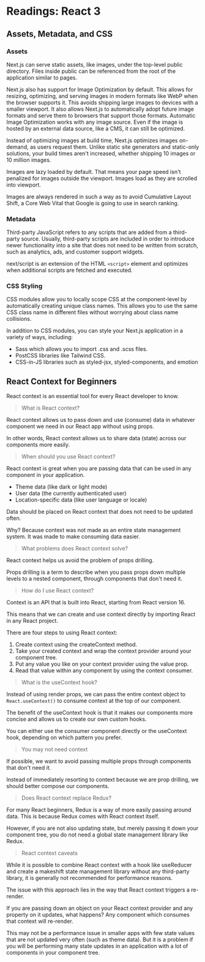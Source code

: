 # Readings: React 3

## Assets, Metadata, and CSS

### Assets

Next.js can serve static assets, like images, under the top-level public directory. Files inside public can be referenced from the root of the application similar to pages.

Next.js also has support for Image Optimization by default. This allows for resizing, optimizing, and serving images in modern formats like WebP when the browser supports it. This avoids shipping large images to devices with a smaller viewport. It also allows Next.js to automatically adopt future image formats and serve them to browsers that support those formats.
Automatic Image Optimization works with any image source. Even if the image is hosted by an external data source, like a CMS, it can still be optimized.

Instead of optimizing images at build time, Next.js optimizes images on-demand, as users request them. Unlike static site generators and static-only solutions, your build times aren't increased, whether shipping 10 images or 10 million images.

Images are lazy loaded by default. That means your page speed isn't penalized for images outside the viewport. Images load as they are scrolled into viewport.

Images are always rendered in such a way as to avoid Cumulative Layout Shift, a Core Web Vital that Google is going to use in search ranking.

### Metadata

Third-party JavaScript refers to any scripts that are added from a third-party source. Usually, third-party scripts are included in order to introduce newer functionality into a site that does not need to be written from scratch, such as analytics, ads, and customer support widgets.

next/script is an extension of the HTML ```<script>``` element and optimizes when additional scripts are fetched and executed.

### CSS Styling

CSS modules allow you to locally scope CSS at the component-level by automatically creating unique class names. This allows you to use the same CSS class name in different files without worrying about class name collisions.

In addition to CSS modules, you can style your Next.js application in a variety of ways, including:

- Sass which allows you to import .css and .scss files.
- PostCSS libraries like Tailwind CSS.
- CSS-in-JS libraries such as styled-jsx, styled-components, and emotion


## React Context for Beginners

React context is an essential tool for every React developer to know.

> What is React context?

React context allows us to pass down and use (consume) data in whatever component we need in our React app without using props.

In other words, React context allows us to share data (state) across our components more easily.

> When should you use React context?

React context is great when you are passing data that can be used in any component in your application.

- Theme data (like dark or light mode)
- User data (the currently authenticated user)
- Location-specific data (like user language or locale)

Data should be placed on React context that does not need to be updated often.

Why? Because context was not made as an entire state management system. It was made to make consuming data easier.

> What problems does React context solve?

React context helps us avoid the problem of props drilling.

Props drilling is a term to describe when you pass props down multiple levels to a nested component, through components that don't need it.

> How do I use React context?

Context is an API that is built into React, starting from React version 16.

This means that we can create and use context directly by importing React in any React project.

There are four steps to using React context:

1. Create context using the createContext method.
2. Take your created context and wrap the context provider around your component tree.
3. Put any value you like on your context provider using the value prop.
4. Read that value within any component by using the context consumer.

> What is the useContext hook?

Instead of using render props, we can pass the entire context object to ```React.useContext()``` to consume context at the top of our component.

The benefit of the useContext hook is that it makes our components more concise and allows us to create our own custom hooks.

You can either use the consumer component directly or the useContext hook, depending on which pattern you prefer.

> You may not need context

If possible, we want to avoid passing multiple props through components that don't need it.

Instead of immediately resorting to context because we are prop drilling, we should better compose our components.

> Does React context replace Redux?

For many React beginners, Redux is a way of more easily passing around data. This is because Redux comes with React context itself.

However, if you are not also updating state, but merely passing it down your component tree, you do not need a global state management library like Redux.

> React context caveats

While it is possible to combine React context with a hook like useReducer and create a makeshift state management library without any third-party library, it is generally not recommended for performance reasons.

The issue with this approach lies in the way that React context triggers a re-render.

If you are passing down an object on your React context provider and any property on it updates, what happens? Any component which consumes that context will re-render.

This may not be a performance issue in smaller apps with few state values that are not updated very often (such as theme data). But it is a problem if you will be performing many state updates in an application with a lot of components in your component tree.


